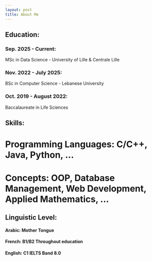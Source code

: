```yaml
---
layout: post
title: About Me
---
```


## Education:

### Sep. 2025 - Current:

  MSc in Data Science - University of Lille & Centrale Lille

### Nov. 2022 - July 2025:

  BSc in Computer Science - Lebanese University

### Oct. 2019 - August 2022:

  Baccalaureate in Life Sciences

## Skills:

  # Programming Languages: C/C++, Java, Python, ...
  # Concepts: OOP, Database Management, Web Development, Applied Mathematics, ...

## Linguistic Level:

  #### Arabic: Mother Tongue
  #### French: B1/B2 Throughout education
  #### English: C1 IELTS Band 8.0





